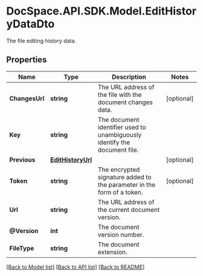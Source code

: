 # DocSpace.API.SDK.Model.EditHistoryDataDto
The file editing history data.

## Properties

Name | Type | Description | Notes
------------ | ------------- | ------------- | -------------
**ChangesUrl** | **string** | The URL address of the file with the document changes data. | [optional] 
**Key** | **string** | The document identifier used to unambiguously identify the document file. | 
**Previous** | [**EditHistoryUrl**](EditHistoryUrl.md) |  | [optional] 
**Token** | **string** | The encrypted signature added to the parameter in the form of a token. | [optional] 
**Url** | **string** | The URL address of the current document version. | 
**@Version** | **int** | The document version number. | 
**FileType** | **string** | The document extension. | 

[[Back to Model list]](../README.md#documentation-for-models) [[Back to API list]](../README.md#documentation-for-api-endpoints) [[Back to README]](../README.md)

